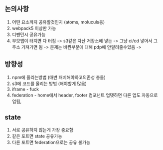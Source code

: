 ## 논의사항

1. 어떤 요소까지 공유할것인지 (atoms, moluculs등)
2. webpack5 이상만 가능
3. 디펜던시 공유가능
4. 부모앱이 터지면 다 터짐 -> s3같은 자산 저장소에 넣는 -> 그냥 ci/cd 넣어서 그 주소 가져가면 됨 -> 문제는 바뀐부분에 대해 pdp에 안알려줄수있음 ->

## 방향성

1. npm에 올리는방법 (매번 패치해야하고의존성 충돌)
2. s3에 코드를 올리는 방법 (해야할게 많음)
3. iframe - fuck
4. federation - home에서 header, footer 컴포넌트 업뎃하면 다른 앱도 자동으로 업됨,

## state

1. 서로 공유하지 않는게 가장 중요함
2. 같은 포트면 state 공유가능
3. 다른 포트면 federation으로는 공유 불가능
